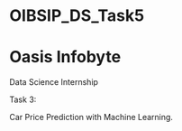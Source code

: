 # OIBSIP_DS_Task5

# Oasis Infobyte

Data Science Internship

Task 3:

Car Price Prediction with Machine Learning.
